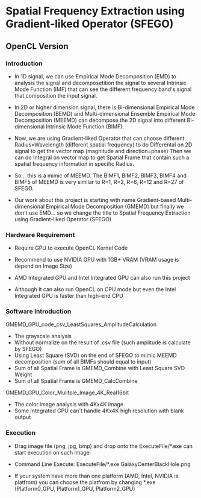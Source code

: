 # Spatial Frequency Extraction using Gradient-liked Operator (SFEGO)
## OpenCL Version
### Introduction
- In 1D signal, we can use Empirical Mode Decomposition (EMD) to analysis the signal and decomposetition the signal to several Intrinsic Mode Function (IMF) that can see the different frequency band's signal that composition the input signal.

- In 2D or higher dimension signal, there is Bi-dimensional Empirical Mode Decomposition (BEMD) and Multi-dimensional Ensemble Empirical Mode Decomposition (MEEMD) can decompose the 2D signal into different Bi-dimensional Intrinsic Mode Function (BIMF).

- Now, we are using Gradient-liked Operator that can choose different Radius=Wavelength (different spatial frequency) to do Differental on 2D signal to get the vector map (magnitude and direction=phase) Then we can do Integral on vector map to get Spatial Frame that contain such a spatial frequency information in specific Radius.

- So... this is a mimic of MEEMD. The BIMF1, BIMF2, BIMF3, BIMF4 and BIMF5 of MEEMD is very similar to R=1, R=2, R=6, R=12 and R=27 of SFEGO.

- Our work about this project is starting with name Gradient-based Multi-dimensional Empirical Mode Decomposition (GMEMD) but finally we don't use EMD... so we change the title to Spatial Frequency Extraction using Gradient-liked Operator (SFEGO)

### Hardware Requirement
- Require GPU to execute OpenCL Kernel Code

- Recommend to use NVIDIA GPU with 1GB+ VRAM (VRAM usage is depend on Image Size)

- AMD Integrated GPU and Intel Integrated GPU can also run this project

- Although It can also run OpenCL on CPU mode but even the Intel Integrated GPU is faster than high-end CPU

### Software Introduction
GMEMD_GPU_code_csv_LeastSquares_AmplitudeCalculation
- The grayscale analysis
- Without normalize on the result of .csv file (such amplitude is calculate by SFEGO)
- Using Least Square (SVD) on the end of SFEGO to mimic MEEMD decomposition (sum of all BIMFs should equal to input)
- Sum of all Spatial Frame is GMEMD_Combine with Least Square SVD Weight
- Sum of all Spatial Frame is GMEMD_CalcCombine

GMEMD_GPU_Color_Mulitple_Image_4K_Real16bit
- The color image analysis with 4Kx4K image
- Some Integrated GPU can't handle 4Kx4K high resolution with blank output

### Execution
- Drag image file (png, jpg, bmp) and drop onto the ExecuteFile/*.exe can start execution on such image

- Command Line Execute: ExecuteFile/*.exe GalaxyCenterBlackHole.png

- If your system have more than one platform (AMD, Intel, NVIDIA is platfrom) you can choose the platfrom by changing *.exe (Platform0_GPU, Platform1_GPU, Platform2_GPU)

